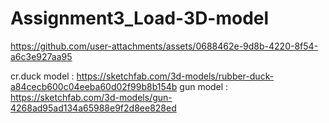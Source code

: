 # Assignment3_Load-3D-model

https://github.com/user-attachments/assets/0688462e-9d8b-4220-8f54-a6c3e927aa95



cr.duck model : https://sketchfab.com/3d-models/rubber-duck-a84cecb600c04eeba60d02f99b8b154b
gun model : https://sketchfab.com/3d-models/gun-4268ad95ad134a65988e9f2d8ee828ed
